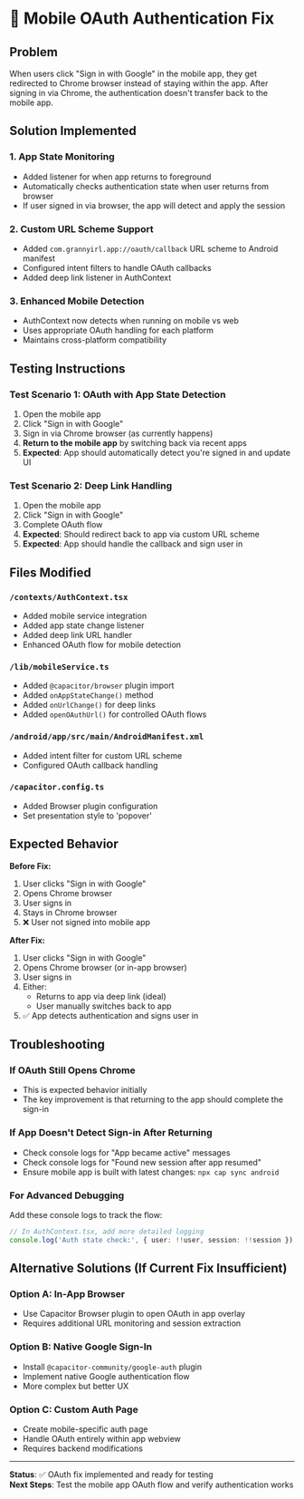 # 🔐 Mobile OAuth Authentication Fix

## Problem
When users click "Sign in with Google" in the mobile app, they get redirected to Chrome browser instead of staying within the app. After signing in via Chrome, the authentication doesn't transfer back to the mobile app.

## Solution Implemented

### 1. **App State Monitoring**
- Added listener for when app returns to foreground
- Automatically checks authentication state when user returns from browser
- If user signed in via browser, the app will detect and apply the session

### 2. **Custom URL Scheme Support** 
- Added `com.grannyirl.app://oauth/callback` URL scheme to Android manifest
- Configured intent filters to handle OAuth callbacks
- Added deep link listener in AuthContext

### 3. **Enhanced Mobile Detection**
- AuthContext now detects when running on mobile vs web
- Uses appropriate OAuth handling for each platform
- Maintains cross-platform compatibility

## Testing Instructions

### Test Scenario 1: OAuth with App State Detection
1. Open the mobile app
2. Click "Sign in with Google"
3. Sign in via Chrome browser (as currently happens)
4. **Return to the mobile app** by switching back via recent apps
5. **Expected**: App should automatically detect you're signed in and update UI

### Test Scenario 2: Deep Link Handling
1. Open the mobile app
2. Click "Sign in with Google" 
3. Complete OAuth flow
4. **Expected**: Should redirect back to app via custom URL scheme
5. **Expected**: App should handle the callback and sign user in

## Files Modified

### `/contexts/AuthContext.tsx`
- Added mobile service integration
- Added app state change listener
- Added deep link URL handler
- Enhanced OAuth flow for mobile detection

### `/lib/mobileService.ts`  
- Added `@capacitor/browser` plugin import
- Added `onAppStateChange()` method
- Added `onUrlChange()` for deep links
- Added `openOAuthUrl()` for controlled OAuth flows

### `/android/app/src/main/AndroidManifest.xml`
- Added intent filter for custom URL scheme
- Configured OAuth callback handling

### `/capacitor.config.ts`
- Added Browser plugin configuration
- Set presentation style to 'popover'

## Expected Behavior

**Before Fix:**
1. User clicks "Sign in with Google" 
2. Opens Chrome browser
3. User signs in
4. Stays in Chrome browser
5. ❌ User not signed into mobile app

**After Fix:**
1. User clicks "Sign in with Google"
2. Opens Chrome browser (or in-app browser)
3. User signs in
4. Either:
   - Returns to app via deep link (ideal)
   - User manually switches back to app
5. ✅ App detects authentication and signs user in

## Troubleshooting

### If OAuth Still Opens Chrome
- This is expected behavior initially
- The key improvement is that returning to the app should complete the sign-in

### If App Doesn't Detect Sign-in After Returning
- Check console logs for "App became active" messages
- Check console logs for "Found new session after app resumed"
- Ensure mobile app is built with latest changes: `npx cap sync android`

### For Advanced Debugging
Add these console logs to track the flow:
```typescript
// In AuthContext.tsx, add more detailed logging
console.log('Auth state check:', { user: !!user, session: !!session });
```

## Alternative Solutions (If Current Fix Insufficient)

### Option A: In-App Browser
- Use Capacitor Browser plugin to open OAuth in app overlay
- Requires additional URL monitoring and session extraction

### Option B: Native Google Sign-In
- Install `@capacitor-community/google-auth` plugin
- Implement native Google authentication flow
- More complex but better UX

### Option C: Custom Auth Page
- Create mobile-specific auth page
- Handle OAuth entirely within app webview
- Requires backend modifications

---

**Status**: ✅ OAuth fix implemented and ready for testing  
**Next Steps**: Test the mobile app OAuth flow and verify authentication works